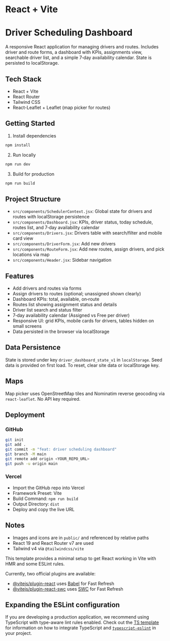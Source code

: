 # React + Vite
# Driver Scheduling Dashboard

A responsive React application for managing drivers and routes. Includes driver and route forms, a dashboard with KPIs, assignments view, searchable driver list, and a simple 7‑day availability calendar. State is persisted to localStorage.

## Tech Stack

- React + Vite
- React Router
- Tailwind CSS
- React-Leaflet + Leaflet (map picker for routes)

## Getting Started

1) Install dependencies

```bash
npm install
```

2) Run locally

```bash
npm run dev
```

3) Build for production

```bash
npm run build
```

## Project Structure

- `src/components/SchedulerContext.jsx`: Global state for drivers and routes with localStorage persistence
- `src/components/Dashboard.jsx`: KPIs, driver status, today schedule, routes list, and 7‑day availability calendar
- `src/components/Drivers.jsx`: Drivers table with search/filter and mobile card view
- `src/components/DriverForm.jsx`: Add new drivers
- `src/components/RouteForm.jsx`: Add new routes, assign drivers, and pick locations via map
- `src/components/Header.jsx`: Sidebar navigation

## Features

- Add drivers and routes via forms
- Assign drivers to routes (optional; unassigned shown clearly)
- Dashboard KPIs: total, available, on‑route
- Routes list showing assignment status and details
- Driver list search and status filter
- 7‑day availability calendar (Assigned vs Free per driver)
- Responsive UI: grid KPIs, mobile cards for drivers, tables hidden on small screens
- Data persisted in the browser via localStorage

## Data Persistence

State is stored under key `driver_dashboard_state_v1` in `localStorage`. Seed data is provided on first load. To reset, clear site data or localStorage key.

## Maps

Map picker uses OpenStreetMap tiles and Nominatim reverse geocoding via `react-leaflet`. No API key required.

## Deployment

### GitHub

```bash
git init
git add .
git commit -m "feat: driver scheduling dashboard"
git branch -M main
git remote add origin <YOUR_REPO_URL>
git push -u origin main
```

### Vercel

- Import the GitHub repo into Vercel
- Framework Preset: Vite
- Build Command: `npm run build`
- Output Directory: `dist`
- Deploy and copy the live URL

## Notes

- Images and icons are in `public/` and referenced by relative paths
- React 19 and React Router v7 are used
- Tailwind v4 via `@tailwindcss/vite`

This template provides a minimal setup to get React working in Vite with HMR and some ESLint rules.

Currently, two official plugins are available:

- [@vitejs/plugin-react](https://github.com/vitejs/vite-plugin-react/blob/main/packages/plugin-react) uses [Babel](https://babeljs.io/) for Fast Refresh
- [@vitejs/plugin-react-swc](https://github.com/vitejs/vite-plugin-react/blob/main/packages/plugin-react-swc) uses [SWC](https://swc.rs/) for Fast Refresh

## Expanding the ESLint configuration

If you are developing a production application, we recommend using TypeScript with type-aware lint rules enabled. Check out the [TS template](https://github.com/vitejs/vite/tree/main/packages/create-vite/template-react-ts) for information on how to integrate TypeScript and [`typescript-eslint`](https://typescript-eslint.io) in your project.
